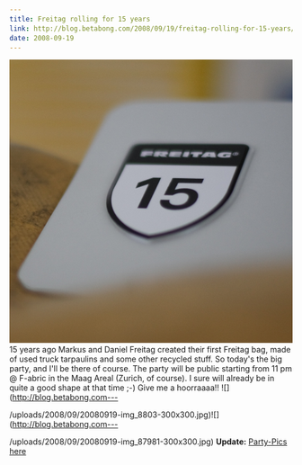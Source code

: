 ```yaml
---
title: Freitag rolling for 15 years
link: http://blog.betabong.com/2008/09/19/freitag-rolling-for-15-years/
date: 2008-09-19
---
```



![](/uploads/2008/09/20080919-img_87991.jpg) 15 years ago Markus and Daniel Freitag created their first Freitag bag, made of used truck tarpaulins and some other recycled stuff. So today's the big party, and I'll be there of course. The party will be public starting from 11 pm @ F-abric in the Maag Areal (Zurich, of course). I sure will already be in quite a good shape at that time ;-) Give me a hoorraaaa!! ![](http://blog.betabong.com---

/uploads/2008/09/20080919-img_8803-300x300.jpg)![](http://blog.betabong.com---

/uploads/2008/09/20080919-img_87981-300x300.jpg) **Update:** [Party-Pics here](http://www.freitag.ch/shop/FREITAG/page/news_content_page/detail.jsf)
